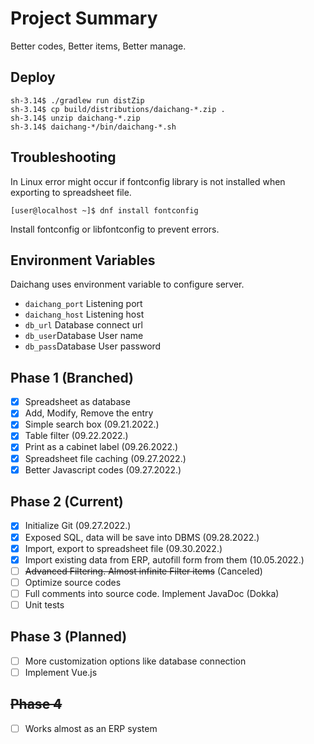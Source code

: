 # Project Summary
Better codes, Better items, Better manage.
## Deploy
```shell
sh-3.14$ ./gradlew run distZip
sh-3.14$ cp build/distributions/daichang-*.zip .
sh-3.14$ unzip daichang-*.zip
sh-3.14$ daichang-*/bin/daichang-*.sh
```
## Troubleshooting
In Linux error might occur if fontconfig library is not installed when exporting to spreadsheet file.
```shell
[user@localhost ~]$ dnf install fontconfig
```
Install fontconfig or libfontconfig to prevent errors.
## Environment Variables
Daichang uses environment variable to configure server.
 - ```daichang_port``` Listening port
 - ```daichang_host``` Listening host
 - ```db_url``` Database connect url
 - ```db_user```Database User name
 - ```db_pass```Database User password
## Phase 1 (Branched)
 - [x] Spreadsheet as database
 - [x] Add, Modify, Remove the entry
 - [x] Simple search box (09.21.2022.)
 - [x] Table filter (09.22.2022.)
 - [x] Print as a cabinet label (09.26.2022.)
 - [x] Spreadsheet file caching (09.27.2022.)
 - [x] Better Javascript codes (09.27.2022.)

## Phase 2 (Current)
 - [x] Initialize Git (09.27.2022.)
 - [x] Exposed SQL, data will be save into DBMS (09.28.2022.)
 - [x] Import, export to spreadsheet file (09.30.2022.)
 - [x] Import existing data from ERP, autofill form from them (10.05.2022.)
 - [ ] ~~Advanced Filtering. Almost infinite Filter items~~ (Canceled)
 - [ ] Optimize source codes
 - [ ] Full comments into source code. Implement JavaDoc (Dokka)
 - [ ] Unit tests

## Phase 3 (Planned)
 - [ ] More customization options like database connection
 - [ ] Implement Vue.js

## ~~Phase 4~~
 - [ ] Works almost as an ERP system